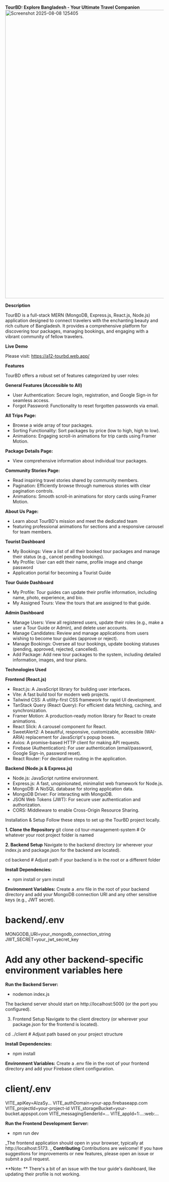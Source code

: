 **TourBD: Explore Bangladesh - Your Ultimate Travel Companion**
<img width="1885" height="917" alt="Screenshot 2025-08-08 125405" src="https://github.com/user-attachments/assets/caff8b6a-23f3-4a34-8762-03adbca18c7b" />

****Description****

TourBD is a full-stack MERN (MongoDB, Express.js, React.js, Node.js) application designed to connect travelers with the enchanting beauty and rich culture of Bangladesh. It provides a comprehensive platform for discovering tour packages, managing bookings, and engaging with a vibrant community of fellow travelers.

**Live Demo**

 Please visit: https://a12-tourbd.web.app/

**Features**

TourBD offers a robust set of features categorized by user roles:

**General Features (Accessible to All)**
- User Authentication: Secure login, registration, and Google Sign-in for seamless access.
- Forgot Password: Functionality to reset forgotten passwords via email.

**All Trips Page:**
- Browse a wide array of tour packages.
- Sorting Functionality: Sort packages by price (low to high, high to low).
- Animations: Engaging scroll-in animations for trip cards using Framer Motion.

**Package Details Page:** 
- View comprehensive information about individual tour packages.

**Community Stories Page:**
- Read inspiring travel stories shared by community members.
- Pagination: Efficiently browse through numerous stories with clear pagination controls.
- Animations: Smooth scroll-in animations for story cards using Framer Motion.

**About Us Page:** 
- Learn about TourBD's mission and meet the dedicated team
- featuring professional animations for sections and a responsive carousel for team members.

**Tourist Dashboard**
- My Bookings: View a list of all their booked tour packages and manage their status (e.g., cancel pending bookings).
- My Profile: User can edit their name, profile image and change password
- Application portal for becoming a Tourist Guide

**Tour Guide Dashboard**
- My Profile: Tour guides can update their profile information, including name, photo, experience, and bio.
- My Assigned Tours: View the tours that are assigned to that guide.

**Admin Dashboard**
- Manage Users: View all registered users, update their roles (e.g., make a user a Tour Guide or Admin), and delete user accounts.
- Manage Candidates: Review and manage applications from users wishing to become tour guides (approve or reject).
- Manage Bookings: Oversee all tour bookings, update booking statuses (pending, approved, rejected, cancelled).
- Add Package: Add new tour packages to the system, including detailed information, images, and tour plans.

**Technologies Used**

**Frontend (React.js)**
- React.js: A JavaScript library for building user interfaces.
- Vite: A fast build tool for modern web projects.
- Tailwind CSS: A utility-first CSS framework for rapid UI development.
- TanStack Query (React Query): For efficient data fetching, caching, and synchronization.
- Framer Motion: A production-ready motion library for React to create animations.
- React Slick: A carousel component for React.
- SweetAlert2: A beautiful, responsive, customizable, accessible (WAI-ARIA) replacement for JavaScript's popup boxes.
- Axios: A promise-based HTTP client for making API requests.
- Firebase (Authentication): For user authentication (email/password, Google Sign-in, password reset).
- React Router: For declarative routing in the application.

**Backend (Node.js & Express.js)**
- Node.js: JavaScript runtime environment.
- Express.js: A fast, unopinionated, minimalist web framework for Node.js.
- MongoDB: A NoSQL database for storing application data.
- MongoDB Driver: For interacting with MongoDB.
- JSON Web Tokens (JWT): For secure user authentication and authorization.
- CORS: Middleware to enable Cross-Origin Resource Sharing.

Installation & Setup
Follow these steps to set up the TourBD project locally.

**1. Clone the Repository**
git clone <your-repository-url>
cd tour-management-system # Or whatever your root project folder is named

**2. Backend Setup**
Navigate to the backend directory (or wherever your index.js and package.json for the backend are located).

cd backend # Adjust path if your backend is in the root or a different folder

**Install Dependencies:**
- npm install or yarn install

**Environment Variables:**
Create a .env file in the root of your backend directory and add your MongoDB connection URI and any other sensitive keys (e.g., JWT secret).

# backend/.env
MONGODB_URI=your_mongodb_connection_string
JWT_SECRET=your_jwt_secret_key
# Add any other backend-specific environment variables here

**Run the Backend Server:**
- nodemon index.js

The backend server should start on http://localhost:5000 (or the port you configured).

3. Frontend Setup
Navigate to the client directory (or wherever your package.json for the frontend is located).

cd ../client # Adjust path based on your project structure

**Install Dependencies:**
- npm install


**Environment Variables:**
Create a .env file in the root of your frontend directory and add your Firebase client configuration.

# client/.env
VITE_apiKey=AIzaSy...
VITE_authDomain=your-app.firebaseapp.com
VITE_projectId=your-project-id
VITE_storageBucket=your-bucket.appspot.com
VITE_messagingSenderId=...
VITE_appId=1:...:web:...

**Run the Frontend Development Server:**
- npm run dev

_The frontend application should open in your browser, typically at http://localhost:5173.
_
**Contributing**
Contributions are welcome! If you have suggestions for improvements or new features, please open an issue or submit a pull request.

**Note: **
There's a bit of an issue with the tour guide's dashboard, like updating their profile is not working.
